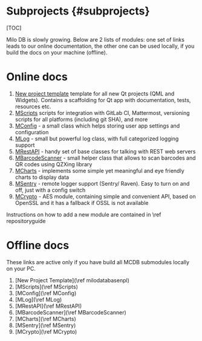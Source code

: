 Subprojects {#subprojects}
===
[TOC]

Milo DB is slowly growing. Below are 2 lists of modules: one set of links leads to our online documentation, the other one can be used locally, if you build the docs on your machine (offline).

# Online docs

1. [New project template](https://docs.milosolutions.com/milo-code-db/newprojecttemplate/) template for all new Qt projects (QML and Widgets).
Contains a scaffolding for Qt app with documentation, tests, resources etc.
2. [MScripts](https://docs.milosolutions.com/milo-code-db/mscripts/) scripts for integration with GitLab CI, Mattermost, versioning
scripts for all platforms (including git SHA), and more
3. [MConfig](https://docs.milosolutions.com/milo-code-db/mconfig/) - a small class which helps storing user app settings and configuration
4. [MLog](https://docs.milosolutions.com/milo-code-db/mlog/) - small but powerful log class, with full categorized logging support
5. [MRestAPI](https://docs.milosolutions.com/milo-code-db/mrestapi/) - handy set of base classes for talking with REST web servers
6. [MBarcodeScanner](https://docs.milosolutions.com/milo-code-db/mbarcodescanner/) - small helper class that allows to scan barcodes and QR codes
using QZXing library
7. [MCharts](https://docs.milosolutions.com/milo-code-db/mcharts/) - implements some simple yet meaningful and eye friendly charts to display data
8. [MSentry](https://docs.milosolutions.com/milo-code-db/msentry/) - remote logger support (Sentry/ Raven). Easy to turn on and off, just with a config switch
9. [MCrypto](https://docs.milosolutions.com/milo-code-db/mcrypto/) - AES module, containing simple and convenient API, based on OpenSSL and it has a fallback if OSSL is not available

Instructions on how to add a new module are contained in \ref repositoryguide

# Offline docs

These links are active only if you have build all MCDB submodules locally on
your PC.

1. [New Project Template](\ref milodatabasenpl)
2. [MScripts](\ref MScripts)
3. [MConfig](\ref MConfig)
4. [MLog](\ref MLog)
5. [MRestAPI](\ref MRestAPI)
6. [MBarcodeScanner](\ref MBarcodeScanner)
7. [MCharts](\ref MCharts)
8. [MSentry](\ref MSentry)
9. [MCrypto](\ref MCrypto)
